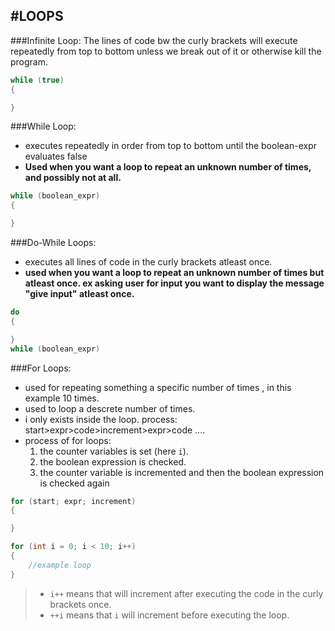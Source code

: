 #LOOPS
---



###Infinite Loop:
The lines of code bw the curly brackets will execute repeatedly from top to bottom unless we break out of it or otherwise kill the program. 
```c
while (true)
{

}
```



###While Loop:
* executes repeatedly in order from top to bottom until the boolean-expr evaluates false
* **Used when you want a loop to repeat an unknown number of times, and possibly not at all.**
```c
while (boolean_expr)
{

}
```



###Do-While Loops:
* executes all lines of code in the curly brackets atleast once.
* **used when you want a loop to repeat an unknown number of times but atleast once. ex asking user for input you want to display the message "give input" atleast once.**
```c
do 
{

}
while (boolean_expr)
```



###For Loops:
* used for repeating something a specific number of times , in this example 10 times.
* used to loop a descrete number of times.
* i only exists inside the loop.
process: start>expr>code>increment>expr>code ....
* process of for loops: 
    1. the counter variables is set (here `i`).
    2. the boolean expression is checked.
    3. the counter variable is incremented and then the boolean expression is checked again
```C
for (start; expr; increment)
{

}

```
```c
for (int i = 0; i < 10; i++)
{
    //example loop
}
```



>* `i++` means that will increment after executing the code in the curly brackets once.
>* `++i` means that `i` will increment before executing the loop.

